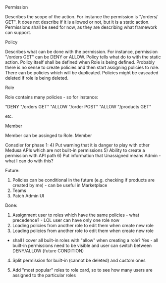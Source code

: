 Permission

Describes the scope of the action. For instance the permission is "/orders/ GET". It does not describe if it is allowed or not, but it is a static action.
Permissions shall be seed for now, as they are describing what framework can support.

Policy

Describes what can be done with the permission. For instance, permission "/orders GET" can be DENY or ALLOW. Policy tells what do to with the static action.
Policy itself shall be defined when Role is being defined. Probably there is no sense to create policies and then start assigning policies to role. There can be policies which will be duplicated.
Policies might be cascaded deleted if role is being deleted.

Role

Role contains many policies - so for instance:

"DENY "/orders GET"
"ALLOW "/order POST"
"ALLOW "/products GET"

etc.

Member

Member can be assinged to Role. Member 


Consdier for phase 1:
4) Put warning that it is danger to play with other Medusa APIs which are not built-in permissions
5) Ability to create a permission with API path
6) Put information that Unassigned means Admin - what I can do with this?

Future:
1) Policies can be conditional in the future (e.g. checking if products are created by me) - can be useful in Marketplace
2) Teams
3) Patch Admin UI


Done:
1) Assignment user to roles which have the same policies - what precedence? - LOL user can have only one role now
2) Loading policies from another role to edit them when create new role
3) Loading policies from another role to edit them when create new role
  - shall I cover all built-in roles with "allow" when creating a role? Yes - all built-in permissions need to be visible and user can switch between DENY/ALLOW (future CONDITION)
4) Split permission for built-in (cannot be deleted) and custom ones

7) Add "most popular" roles to role card, so to see how many users are assigned to the particular roles
